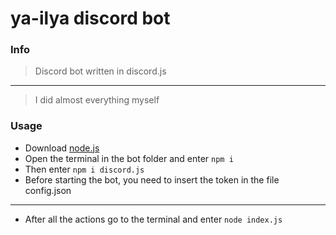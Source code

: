 # ya-ilya discord bot
### Info
> Discord bot written in discord.js <br>
---
> I did almost everything myself
### Usage
 - Download [node.js](https://nodejs.org/en/)
 - Open the terminal in the bot folder and enter `npm i`
 - Then enter `npm i discord.js`
 - Before starting the bot, you need to insert the token in the file config.json
 ---
 - Аfter all the actions go to the terminal and enter `node index.js`
